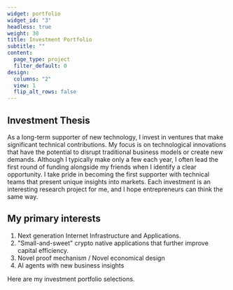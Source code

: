 ```yaml
---
widget: portfolio
widget_id: "3"
headless: true
weight: 30
title: Investment Portfolio
subtitle: ""
content:
  page_type: project
  filter_default: 0
design:
  columns: "2"
  view: 1
  flip_alt_rows: false
---
```

## Investment Thesis

As a long-term supporter of new technology, I invest in ventures that make significant technical contributions. My focus is on technological innovations that have the potential to disrupt traditional business models or create new demands. Although I typically make only a few each year, I often lead the first round of funding alongside my friends when I identify a clear opportunity. I take pride in becoming the first supporter with technical teams that present unique insights into markets. Each investment is an interesting research project for me, and I hope entrepreneurs can think the same way.

## My primary interests

1. Next generation Internet Infrastructure and Applications. 
2. "Small-and-sweet" crypto native applications that further improve capital efficiency. 
3. Novel proof mechanism / Novel economical design 
4. AI agents with new business insights

Here are my investment portfolio selections.